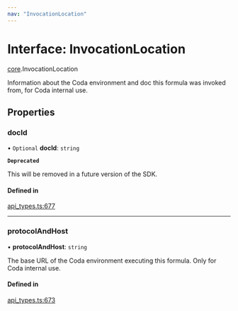```yaml
---
nav: "InvocationLocation"
---
```

# Interface: InvocationLocation

[core](../modules/core.md).InvocationLocation

Information about the Coda environment and doc this formula was invoked from, for Coda internal use.

## Properties

### docId

• `Optional` **docId**: `string`

**`Deprecated`**

This will be removed in a future version of the SDK.

#### Defined in

[api_types.ts:677](https://github.com/coda/packs-sdk/blob/main/api_types.ts#L677)

___

### protocolAndHost

• **protocolAndHost**: `string`

The base URL of the Coda environment executing this formula. Only for Coda internal use.

#### Defined in

[api_types.ts:673](https://github.com/coda/packs-sdk/blob/main/api_types.ts#L673)

